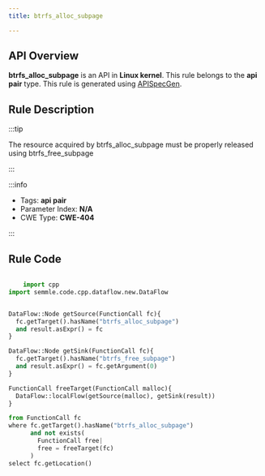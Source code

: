 ```yaml
---
title: btrfs_alloc_subpage

---
```



## API Overview
**btrfs_alloc_subpage** is an API in **Linux kernel**. This rule belongs to the **api pair** type. This rule is generated using [APISpecGen](../../tools/APISpecGen).
## Rule Description

:::tip

The resource acquired by btrfs_alloc_subpage must be properly released using btrfs_free_subpage

:::

:::info

- Tags: **api pair**
- Parameter Index: **N/A**
- CWE Type: **CWE-404**

:::

## Rule Code
```python

    import cpp
import semmle.code.cpp.dataflow.new.DataFlow


DataFlow::Node getSource(FunctionCall fc){
  fc.getTarget().hasName("btrfs_alloc_subpage")
  and result.asExpr() = fc
}

DataFlow::Node getSink(FunctionCall fc){
  fc.getTarget().hasName("btrfs_free_subpage")
  and result.asExpr() = fc.getArgument(0)
}

FunctionCall freeTarget(FunctionCall malloc){
  DataFlow::localFlow(getSource(malloc), getSink(result))
}

from FunctionCall fc
where fc.getTarget().hasName("btrfs_alloc_subpage")
      and not exists(
        FunctionCall free| 
        free = freeTarget(fc)
      )
select fc.getLocation()

    
```